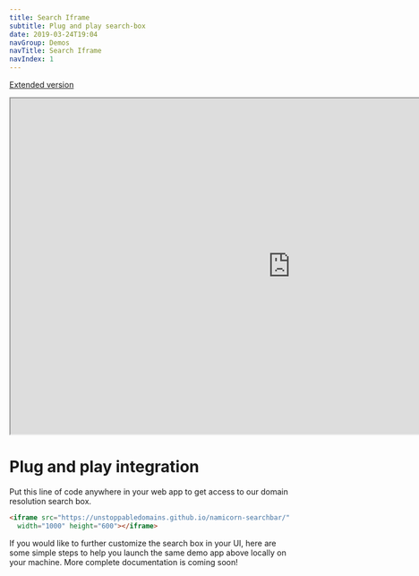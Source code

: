 ```yaml
---
title: Search Iframe
subtitle: Plug and play search-box
date: 2019-03-24T19:04
navGroup: Demos
navTitle: Search Iframe
navIndex: 1
---
```



<a href="https://unstoppabledomains.github.io/namicorn-searchbar/">Extended version</a>
<iframe src="https://unstoppabledomains.github.io/namicorn-searchbar/" width="1000" height="600"></iframe>


# Plug and play integration


Put this line of code anywhere in your web app to get access to our domain resolution search box.

```html
<iframe src="https://unstoppabledomains.github.io/namicorn-searchbar/"
  width="1000" height="600"></iframe>
```

If you would like to further customize the search box in your UI, here are some simple steps to help you launch the same demo app above locally on your machine. More complete documentation is coming soon!

